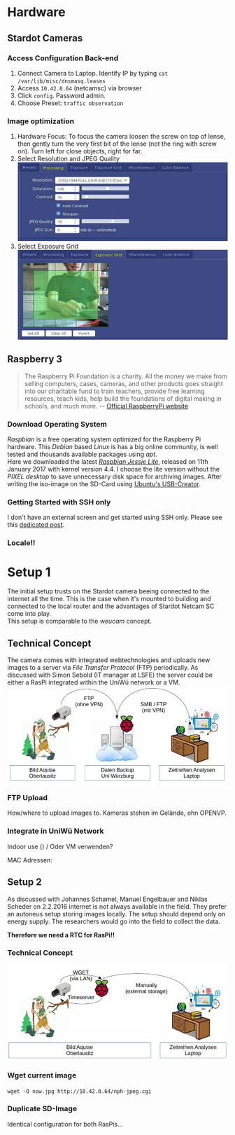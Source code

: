 # Hardware

## Stardot Cameras

### Access Configuration Back-end
1. Connect Camera to Laptop. Identify IP by typing `cat /var/lib/misc/dnsmasq.leases`
2. Access `10.42.0.64` (netcamsc) via browser
3. Click `config`. Password admin.
4. Choose Preset: `traffic observation`


### Image optimization
1. Hardware Focus: To focus the camera loosen the screw on top of lense, then gently turn the very first bit of the lense (not the ring with screw on). Turn left for close objects, right for far.  
2. Select Resolution and JPEG Quality  
![Screenshot](./stardot/stardot_image-configuration.jpg)  
3. Select Exposure Grid ![Screenshot](./stardot/stardot_image-exposuregrid.jpg)  



## Raspberry 3
> The Raspberry Pi Foundation is a charity. All the money we make from selling computers, cases, cameras, and other products goes straight into our charitable fund to train teachers, provide free learning resources, teach kids, help build the foundations of digital making in schools, and much more.
> -- [Official RaspberryPi website](www.raspberrypi.org/)

### Download Operating System
*Raspbian* is a free operating system optimized for the Raspberry Pi hardware. This *Debian* based *Linux* is has a big online community, is well tested and thousands available packages using *apt*.  
Here we downloaded the latest [*Raspbian Jessie Lite*](https://www.raspberrypi.org/downloads/raspbian/), released on 11th January 2017 with kernel version 4.4. I choose the lite version without the *PIXEL desktop* to save unnecessary disk space for archiving images. After writing the iso-image on the SD-Card using [Ubuntu's USB-Creator](https://wiki.ubuntuusers.de/Live-USB/#USB-Creator-Startmedienersteller).  

### Getting Started with SSH only
I don't have an external screen and get started using SSH only. Please see this [dedicated post](./raspberry/getting_started_ssh_only.md).  

### Locale!!



# Setup 1
The initial setup trusts on the Stardot camera beeing connected to the internet all the time. This is the case when it's mounted to building and connected to the local router and the advantages of Stardot Netcam SC come into play.  
This setup is comparable to the *weucam* concept.  

## Technical Concept
The camera comes with integrated webtechnologies and uploads new images to a server via *File Transfer Protocol* (FTP) periodically. As discussed with Simon Sebold (IT manager at LSFE) the server could be either a RasPi integrated within the UniWü network or a VM.   
![](./setup1_concept.jpg)


### FTP Upload
How/where to upload images to. Kameras stehen im Gelände, ohn OPENVP.


### Integrate in UniWü Network
Indoor use () / Oder VM verwenden?

MAC Adressen:



## Setup 2
As discussed with Johannes Schamel, Manuel Engelbauer and Niklas Scheder on 2.2.2016 internet is not always available in the field. They prefer an autoneus setup storing images locally. The setup should depend only on energy supply. The researchers would go into the field to collect the data.  

**Therefore we need a RTC for RasPi!!**

### Technical Concept
![](./setup2_concept.jpg)



### Wget current image
`wget -O now.jpg http://10.42.0.64/nph-jpeg.cgi`



### Duplicate SD-Image
Identical configuration for both RasPis...

